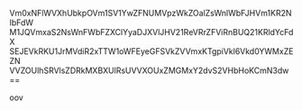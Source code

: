 Vm0xNFlWVXhUbkpOVm1SV1YwZFNUMVpzWkZOalZsWnlWbFJHVm1KR2NIbFdW
M1JQVmxaS2NsWnFWbFZXClYyaDJXVlJHV21ReVRrZFViRnBUQ21KRldYcFdX
SEJEVkRKU1JrMVdiR2xTTW1oWFEyeGFSVkZVVmxKTgpiVkl6Vkd0YWMxZEZN
VVZOUlhSRVlsZDRkMXBXUlRsUVVXOUxZMGMxY2dvS2VHbHoKCmN3dw==

oov